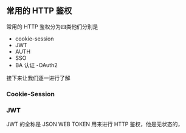 ## 常用的 HTTP 鉴权

常用的 HTTP 鉴权分为四类他们分别是

- cookie-session
- JWT
- AUTH
- SSO
- BA 认证
  -OAuth2

接下来让我们逐一进行了解

### Cookie-Session

### JWT

JWT 的全称是 JSON WEB TOKEN 用来进行 HTTP 鉴权，他是无状态的，
